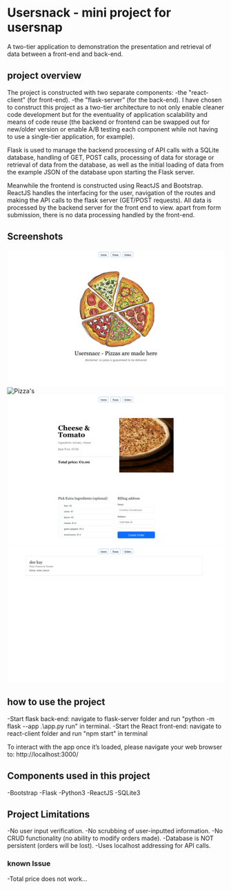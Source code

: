 # Usersnack - mini project for usersnap
A two-tier application to demonstration the presentation and retrieval of data between a front-end and back-end.

## project overview
The project is constructed with two separate components:
-the "react-client" (for front-end).
-the "flask-server” (for the back-end).
I have chosen to construct this project as a two-tier architecture to not only enable cleaner code development but for the eventuality of application scalability and means of code reuse (the backend or frontend can be swapped out for new/older version or enable A/B testing each component while not having to use a single-tier application, for example).

Flask is used to manage the backend processing of API calls with a SQLite database, handling of GET, POST calls, processing of data for storage or retrieval of data from the database, as well as the initial loading of data from the example JSON of the database upon starting the Flask server.

Meanwhile the frontend is constructed using ReactJS and Bootstrap. ReactJS handles the interfacing for the user, navigation of the routes and making the API calls to the flask server (GET/POST requests). All data is processed by the backend server for the front end to view. apart from form submission, there is no data processing handled by the front-end.

## Screenshots
![Home Page](https://github.com/dkthecoder/usersnack/blob/master/screenshots/home.png)
![Pizza's](https://github.com/dkthecoder/usersnack/blob/master/screenshots/pizzas.png)
![Pizza](https://github.com/dkthecoder/usersnack/blob/master/screenshots/pizza.png)
![Order's](https://github.com/dkthecoder/usersnack/blob/master/screenshots/orders.png)

## how to use the project
-Start flask back-end: navigate to flask-server folder and run "python -m flask --app .\app.py run" in terminal.
-Start the React front-end: navigate to react-client folder and run "npm start" in terminal

To interact with the app once it’s loaded, please navigate your web browser to: http://localhost:3000/

## Components used in this project
-Bootstrap 
-Flask
-Python3
-ReactJS
-SQLite3

## Project Limitations
-No user input verification.
-No scrubbing of user-inputted information.
-No CRUD functionality (no ability to modify orders made).
-Database is NOT persistent (orders will be lost).
-Uses localhost addressing for API calls.

### known Issue
-Total price does not work...

